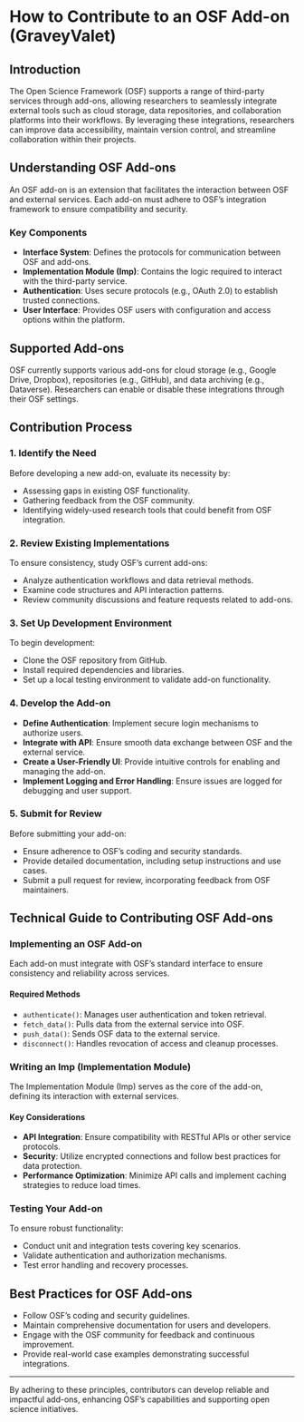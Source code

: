 # How to Contribute to an OSF Add-on (GraveyValet)

## Introduction

The Open Science Framework (OSF) supports a range of third-party services through add-ons, allowing researchers to seamlessly integrate external tools such as cloud storage, data repositories, and collaboration platforms into their workflows. By leveraging these integrations, researchers can improve data accessibility, maintain version control, and streamline collaboration within their projects.

## Understanding OSF Add-ons

An OSF add-on is an extension that facilitates the interaction between OSF and external services. Each add-on must adhere to OSF’s integration framework to ensure compatibility and security.

### Key Components

- **Interface System**: Defines the protocols for communication between OSF and add-ons.  
- **Implementation Module (Imp)**: Contains the logic required to interact with the third-party service.  
- **Authentication**: Uses secure protocols (e.g., OAuth 2.0) to establish trusted connections.  
- **User Interface**: Provides OSF users with configuration and access options within the platform.

## Supported Add-ons

OSF currently supports various add-ons for cloud storage (e.g., Google Drive, Dropbox), repositories (e.g., GitHub), and data archiving (e.g., Dataverse). Researchers can enable or disable these integrations through their OSF settings.

## Contribution Process

### 1. Identify the Need

Before developing a new add-on, evaluate its necessity by:

- Assessing gaps in existing OSF functionality.  
- Gathering feedback from the OSF community.  
- Identifying widely-used research tools that could benefit from OSF integration.

### 2. Review Existing Implementations

To ensure consistency, study OSF’s current add-ons:

- Analyze authentication workflows and data retrieval methods.  
- Examine code structures and API interaction patterns.  
- Review community discussions and feature requests related to add-ons.

### 3. Set Up Development Environment

To begin development:

- Clone the OSF repository from GitHub.  
- Install required dependencies and libraries.  
- Set up a local testing environment to validate add-on functionality.

### 4. Develop the Add-on

- **Define Authentication**: Implement secure login mechanisms to authorize users.  
- **Integrate with API**: Ensure smooth data exchange between OSF and the external service.  
- **Create a User-Friendly UI**: Provide intuitive controls for enabling and managing the add-on.  
- **Implement Logging and Error Handling**: Ensure issues are logged for debugging and user support.

### 5. Submit for Review

Before submitting your add-on:

- Ensure adherence to OSF’s coding and security standards.  
- Provide detailed documentation, including setup instructions and use cases.  
- Submit a pull request for review, incorporating feedback from OSF maintainers.

## Technical Guide to Contributing OSF Add-ons

### Implementing an OSF Add-on

Each add-on must integrate with OSF’s standard interface to ensure consistency and reliability across services.

#### Required Methods

- `authenticate()`: Manages user authentication and token retrieval.  
- `fetch_data()`: Pulls data from the external service into OSF.  
- `push_data()`: Sends OSF data to the external service.  
- `disconnect()`: Handles revocation of access and cleanup processes.

### Writing an Imp (Implementation Module)

The Implementation Module (Imp) serves as the core of the add-on, defining its interaction with external services.

#### Key Considerations

- **API Integration**: Ensure compatibility with RESTful APIs or other service protocols.  
- **Security**: Utilize encrypted connections and follow best practices for data protection.  
- **Performance Optimization**: Minimize API calls and implement caching strategies to reduce load times.

### Testing Your Add-on

To ensure robust functionality:

- Conduct unit and integration tests covering key scenarios.  
- Validate authentication and authorization mechanisms.  
- Test error handling and recovery processes.

## Best Practices for OSF Add-ons

- Follow OSF’s coding and security guidelines.  
- Maintain comprehensive documentation for users and developers.  
- Engage with the OSF community for feedback and continuous improvement.  
- Provide real-world case examples demonstrating successful integrations.

---

By adhering to these principles, contributors can develop reliable and impactful add-ons, enhancing OSF’s capabilities and supporting open science initiatives.

